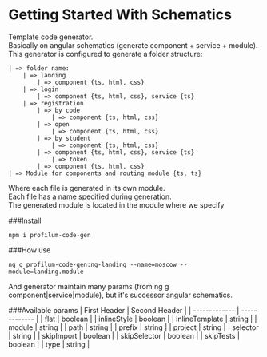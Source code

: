 # Getting Started With Schematics

Template code generator.        
Basically on angular schematics (generate component + service + module).        
This generator is configured to generate a folder structure:
```
| => folder name:
    | => landing
        | => component {ts, html, css}
    | => login
        | => component {ts, html, css}, service {ts}
    | => registration
        | => by code
            | => component {ts, html, css}
        | => open
            | => component {ts, html, css}
        | => by student
            | => component {ts, html, css}
        | => component {ts, html, css}, service {ts}
            | => token
        | => component {ts, html, css}
| => Module for components and routing module {ts, ts}
```

Where each file is generated in its own module.        
Each file has a name specified during generation.   
The generated module is located in the module where we specify

###Install
```
npm i profilum-code-gen
```

###How use
```
ng g profilum-code-gen:ng-landing --name=moscow --module=landing.module
```
And generator maintain many params (from ng g component|service|module), but it's successor angular schematics.


###Available params
| First Header  | Second Header |
| ------------- | ------------- |
| flat  | boolean  |
| inlineStyle  | boolean  |
| inlineTemplate  | string  |
| module | string  |
| path  | string  |
| prefix  | string  |
| project  | string  |
| selector  | string  |
| skipImport  | boolean  |
| skipSelector  | boolean  |
| skipTests  | boolean  |
| type  | string  |
